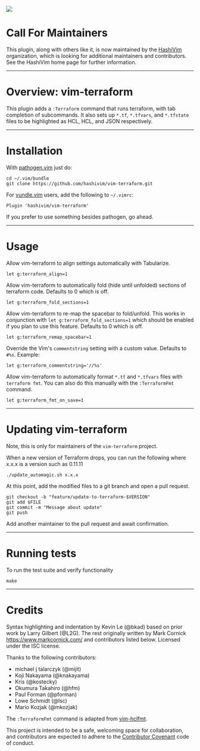 [![](https://img.shields.io/badge/Supports%20Terraform%20Version-%3E%3D0.12.6-blue.svg)](https://github.com/hashicorp/terraform/blob/v0.12.6/CHANGELOG.md)

# Call For Maintainers

This plugin, along with others like it, is now maintained by the
[HashiVim](http://hashivim.github.io/) organization, which is looking for
additional maintainers and contributors. See the HashiVim home page for
further information.
- - - -
# Overview: vim-terraform

This plugin adds a `:Terraform` command that runs terraform, with tab
completion of subcommands. It also sets up `*.tf`, `*.tfvars`, and
`*.tfstate` files to be highlighted as HCL, HCL, and JSON respectively.

- - - -
# Installation

With [pathogen.vim](https://github.com/tpope/vim-pathogen) just do:

    cd ~/.vim/bundle
    git clone https://github.com/hashivim/vim-terraform.git

For [vundle.vim](https://github.com/VundleVim/Vundle.vim) users, add the following to `~/.vimrc`:

    Plugin 'hashivim/vim-terraform'

If you prefer to use something besides pathogen, go ahead.

- - - -
# Usage

Allow vim-terraform to align settings automatically with Tabularize.

    let g:terraform_align=1

Allow vim-terraform to automatically fold (hide until unfolded) sections of terraform code. Defaults to 0 which is off.

    let g:terraform_fold_sections=1

Allow vim-terraform to re-map the spacebar to fold/unfold. This works in conjunction with `let g:terraform_fold_sections=1` which should be enabled if you plan to use this feature. Defaults to 0 which is off.

    let g:terraform_remap_spacebar=1

Override the Vim's `commentstring` setting with a custom value. Defaults to
`#%s`. Example:

    let g:terraform_commentstring='//%s'

Allow vim-terraform to automatically format `*.tf` and `*.tfvars` files with `terraform fmt`.
You can also do this manually with the `:TerraformFmt` command.

    let g:terraform_fmt_on_save=1

- - - -
# Updating vim-terraform
Note, this is only for maintainers of the `vim-terraform` project.

When a new version of Terraform drops, you can run the following where x.x.x is a version such as 0.11.11

    ./update_automagic.sh x.x.x

At this point, add the modified files to a git branch and open a pull request.

	git checkout -b "feature/update-to-terraform-$VERSION"
	git add $FILE
	git commit -m "Message about update"
	git push

Add another maintainer to the pull request and await confirmation.

- - - -
# Running tests

To run the test suite and verify functionality

    make

- - - -
# Credits

Syntax highlighting and indentation by Kevin Le (@bkad) based on prior work by
Larry Gilbert (@L2G). The rest originally written by Mark Cornick
<https://www.markcornick.com/> and contributors listed below. Licensed under the
ISC license.

Thanks to the following contributors:

-   michael j talarczyk (@mijit)
-   Koji Nakayama (@knakayama)
-   Kris (@kostecky)
-   Okumura Takahiro (@hfm)
-   Paul Forman (@pforman)
-   Lowe Schmidt (@lsc)
-   Mario Kozjak (@mkozjak)

The `:TerraformFmt` command is adapted from
[vim-hclfmt](https://github.com/fatih/vim-hclfmt/blob/master/autoload/fmt.vim).

This project is intended to be a safe, welcoming space for collaboration, and
contributors are expected to adhere to the [Contributor
Covenant](http://contributor-covenant.org) code of conduct.
